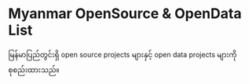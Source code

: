 # Myanmar OpenSource & OpenData List

မြန်မာပြည်တွင်းရှိ open source projects များနှင့် open data projects များကို စုစည်း‌ထားသည်။

<SearchBox/>
<CategoryList/>
<ProjectList/>